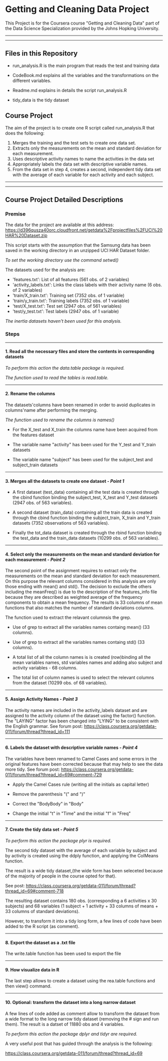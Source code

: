# Getting and Cleaning Data Project
This Project is for the Coursera course "Getting and Cleaning Data" part of the Data Science Specialization provided by the Johns Hopking University.

---
---

## Files in this Repository

* run_analysis.R is the main program that reads the test and training data

* CodeBook.md explains all the variables and the transformations on the different variables.

* Readme.md explains in details the script run_analysis.R

* tidy_data is the tidy dataset


## Course Project

The aim of the project is to create one R script called run_analysis.R that does the following: 

1.  Merges the training and the test sets to create one data set.
2.	Extracts only the measurements on the mean and standard deviation for each measurement. 
3.	Uses descriptive activity names to name the activities in the data set
4.	Appropriately labels the data set with descriptive variable names. 
5.	From the data set in step 4, creates a second, independent tidy data set with the average of each variable for each activity and each subject.


---

---

## Course Project Detailed Descriptions

### Premise
The data for the project are available at this address: 
https://d396qusza40orc.cloudfront.net/getdata%2Fprojectfiles%2FUCI%20HAR%20Dataset.zip 

This script starts with the assumption that the Samsung data has been saved in the working directory in an unzipped UCI HAR Dataset folder. 

*To set the working directory use the command setwd()*

The datasets used for the analysis are:

* 'features.txt': List of all features (561 obs. of 2 variables)
* 'activity_labels.txt': Links the class labels with their activity name (6 obs. of 2 variables)
* 'train/X_train.txt': Training set (7352 obs. of 1 variable)
* 'train/y_train.txt': Training labels (7352 obs. of 1 variable)
* 'test/X_test.txt': Test set (2947 obs. of 561 variables)
* 'test/y_test.txt': Test labels (2947 obs. of 1 variable)

*The inertia datasets haven't been used for this analysis.*

### Steps 

---

#### 1. Read all the necessary files and store the contents in corresponding datasets

*To perform this action the data.table package is required.*

*The function used to read the tables is read.table.*

---


#### 2. Rename the columns

The datasets'columns have been renamed in order to avoid duplicates in columns'name after performing the merging.

*The function used to rename the columns is names()*

* For the X_test and X_train the columns name have been acquired from the features dataset

* The variable name "activity" has been used for the Y_test and Y_train datasets

* The variable name "subject" has been used for the subject_test and subject_train datasets


---

#### 3. Merges all the datasets to create one dataset - *Point 1*

* A first dataset (test_data) containing all the test data is created through the cbind function binding the subject_test, X_test and Y_test datasets (2947 obs. of 563 variables).

* A second dataset (train_data) containing all the train data is created through the cbind function binding the subject_train, X_train and Y_train datasets (7352 observations of 563 variables).

* Finally the tot_data dataset is created through the rbind function binding the test_data and the train_data datasets (10299 obs. of 563 variables).

---


#### 4. Select only the measurements on the mean and standard deviation for each measurement - *Point 2*

The second point of the assignment requires to extract only the measurements on the mean and standard deviation for each measurement. 
On this purpose the relevant columns considered in this analysis are only those ending with mean() and std(). The decision to exclude the others including the meanFreq() is due to the description of the features_info file because they are described as weighted average of the frequency components to obtain a mean frequency. The results is 33 columns of mean functions that also matches the number of standard deviations columns.

The function used to extract the relavant columnsis the grep. 

* Use of grep to extract all the variables names containg mean()  (33 columns).

* Use of grep to extract all the variables names containg std()  (33 columns).

* A total list of all the column names is is created (row)binding all the mean variables names, std variables names and adding also subject and activity variables - 68 columns.

* The total list of column names is used to select the relevant columns from the dataset (10299 obs. of 68 variables).


---

#### 5. Assign Activity Names - *Point 3*

The activity names are included in the activity_labels dataset and are assigned to the activity column of the dataset using the factor() function.
The "LAYING" factor has been changed into "LYING" to be consistent with the English grammar.
See forum post:
https://class.coursera.org/getdata-011/forum/thread?thread_id=111


---

#### 6. Labels the dataset with descriptive variable names - *Point 4*

The variables have been renamed to Camel Cases and some errors in the original features have been corrected because that may help to see the data more tidy.
See forum post:
https://class.coursera.org/getdata-011/forum/thread?thread_id=69#comment-729

* Apply the Camel Cases rule (writing all the initials as capital letter)

* Remove the parenthesis "(" and ")"

* Correct the "BodyBody" in "Body"

* Change the initial "t" in "Time" and the initial "f" in "Freq"

---

#### 7. Create the tidy data set - *Point 5*

*To perform this action the package plyr is required.*

The second tidy dataset with the average of each variable by subject and by activity is created using the ddply function, and applying the ColMeans function.

The result is a wide tidy dataset,(the wide form has been seleceted because of the majority of people in the course opted for that).

See post:
https://class.coursera.org/getdata-011/forum/thread?thread_id=69#comment-718

The resulting dataset contains 180 obs. (corresponding a 6 activities x 30 subjects) and 68 variables (1 subject + 1 activity + 33 columns of means + 33 columns of standard deviations). 


However, to transform it into a tidy long form, a few lines of code have been added to the R script (as comment).


---

#### 8. Export the dataset as a .txt file
The write.table function has been used to export the file

---

#### 9. How visualize data in R
The last step allows to create a dataset using the rea.table functions and then view() command.


---

#### 10. Optional: transform the dataset into a long narrow dataset

A few lines of code added as comment allow to transform the dataset from a wide format to the long narrow tidy dataset (removing the # sign and run them). The result is a datset of 11880 obs and 4 variables.

*To perform this action the package dplyr and tidyr are required.*

A very useful post that has guided through the analysis is the following:

https://class.coursera.org/getdata-011/forum/thread?thread_id=69

